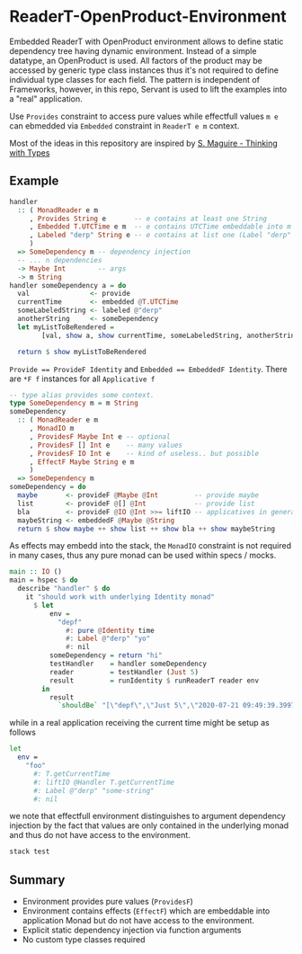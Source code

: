 # ReaderT-OpenProduct-Environment

Embedded ReaderT with OpenProduct environment allows to define static dependency tree having dynamic environment.
Instead of a simple datatype, an OpenProduct is used.
All factors of the product may be accessed by generic type class instances thus it's not required to define individual type classes for each field. The pattern is independent of Frameworks, however, in this repo, Servant is used to lift the examples into a "real" application.

Use `Provides` constraint to access pure values while effectfull values `m e` can ebmedded via `Embedded` constraint in `ReaderT e m` context.

Most of the ideas in this repository are inspired by [S. Maguire - Thinking with Types][1]

## Example

```haskell
handler
  :: ( MonadReader e m
     , Provides String e       -- e contains at least one String
     , Embedded T.UTCTime e m  -- e contains UTCTime embeddable into m
     , Labeled "derp" String e -- e contains at list one (Label "derp" String)
     )
  => SomeDependency m -- dependency injection
  -- ... n dependencies
  -> Maybe Int        -- args
  -> m String
handler someDependency a = do
  val               <- provide
  currentTime       <- embedded @T.UTCTime
  someLabeledString <- labeled @"derp"
  anotherString     <- someDependency
  let myListToBeRendered =
        [val, show a, show currentTime, someLabeledString, anotherString]

  return $ show myListToBeRendered
```

`Provide == ProvideF Identity` and `Embedded == EmbeddedF Identity`.
There are `*F f` instances for all `Applicative f`

```haskell
-- type alias provides some context.
type SomeDependency m = m String
someDependency
  :: ( MonadReader e m
     , MonadIO m
     , ProvidesF Maybe Int e -- optional
     , ProvidesF [] Int e    -- many values
     , ProvidesF IO Int e    -- kind of useless.. but possible
     , EffectF Maybe String e m
     )
  => SomeDependency m
someDependency = do
  maybe       <- provideF @Maybe @Int         -- provide maybe
  list        <- provideF @[] @Int            -- provide list
  bla         <- provideF @IO @Int >>= liftIO -- applicatives in general are working, thus IO
  maybeString <- embeddedF @Maybe @String
  return $ show maybe ++ show list ++ show bla ++ show maybeString
```

As effects may embedd into the stack, the `MonadIO` constraint is not required in many cases, thus any pure monad can be used within specs / mocks.

```haskell
main :: IO ()
main = hspec $ do
  describe "handler" $ do
    it "should work with underlying Identity monad"
      $ let
          env = 
            "depf"
              #: pure @Identity time
              #: Label @"derp" "yo"
              #: nil
          someDependency = return "hi"
          testHandler    = handler someDependency
          reader         = testHandler (Just 5)
          result         = runIdentity $ runReaderT reader env
        in
          result
            `shouldBe` "[\"depf\",\"Just 5\",\"2020-07-21 09:49:39.399779 UTC\",\"yo\",\"hi\"]"
```

while in a real application receiving the current time might be setup as follows

```bash
let
  env =
    "foo"
      #: T.getCurrentTime
      #: liftIO @Handler T.getCurrentTime
      #: Label @"derp" "some-string"
      #: nil
```

we note that effectfull environment distinguishes to argument dependency injection by the fact that values are only contained in the underlying monad and thus do not have access to the environment.

```bash
stack test
```

## Summary

- Environment provides pure values (`ProvidesF`)
- Environment contains effects (`EffectF`) which are embeddable into application Monad but do not have access to the environment.
- Explicit static dependency injection via function arguments
- No custom type classes required

[1]: https://leanpub.com/thinking-with-types